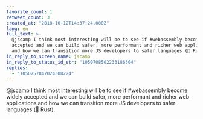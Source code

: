 ```yaml
---
favorite_count: 1
retweet_count: 3
created_at: "2018-10-12T14:37:24.000Z"
lang: en
full_text: >-
  @jscamp I think most interesting will be to see if #webassembly become widely
  accepted and we can build safer, more performant and richer web applications
  and how we can transition more JS developers to safer languages (👋 Rust).
in_reply_to_screen_name: jscamp
in_reply_to_status_id_str: "1050708502233186304"
replies:
  - "1050757847024308224"
---
```


[@jscamp](https://twitter.com/jscamp) I think most interesting will be to see if
#webassembly become widely accepted and we can build safer, more performant and
richer web applications and how we can transition more JS developers to safer
languages (👋 Rust).
